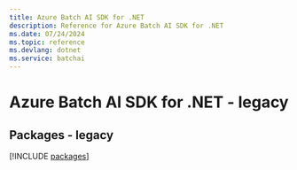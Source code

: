```yaml
---
title: Azure Batch AI SDK for .NET
description: Reference for Azure Batch AI SDK for .NET
ms.date: 07/24/2024
ms.topic: reference
ms.devlang: dotnet
ms.service: batchai
---
```

# Azure Batch AI SDK for .NET - legacy
## Packages - legacy
[!INCLUDE [packages](batch-ai-index.md)]